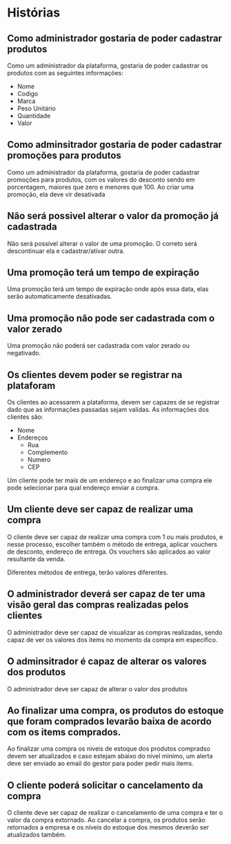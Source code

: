 # Histórias

## Como administrador gostaria de poder cadastrar produtos

Como um administrador da plataforma, gostaria de poder cadastrar os produtos com as seguintes informações:

- Nome
- Codigo
- Marca
- Peso Unitário
- Quantidade
- Valor

## Como adminsitrador gostaria de poder cadastrar promoções para produtos

Como um administrador da plataforma, gostaria de poder cadastrar promoções para produtos, com os valores do desconto sendo em porcentagem, maiores que zero e menores que 100. Ao criar uma promoção, ela deve vir desativada

## Não será possivel alterar o valor da promoção já cadastrada

Não será possível alterar o valor de uma promoção. O correto será descontinuar ela e cadastrar/ativar outra.

## Uma promoção terá um tempo de expiração

Uma promoção terá um tempo de expiração onde após essa data, elas serão automaticamente desativadas.

## Uma promoção não pode ser cadastrada com o valor zerado

Uma promoção não poderá ser cadastrada com valor zerado ou negativado. 

## Os clientes devem poder se registrar na plataforam

Os clientes ao acessarem a plataforma, devem ser capazes de se registrar dado que as informações passadas sejam validas. As informações dos clientes são:

- Nome
- Endereços
    - Rua
    - Complemento
    - Numero
    - CEP

Um cliente pode ter mais de um endereço e ao finalizar uma compra ele pode selecionar para qual endereço enviar a compra.

## Um cliente deve ser capaz de realizar uma compra

O cliente deve ser capaz de realizar uma compra com 1 ou mais produtos, e nesse processo, escolher também o método de entrega, aplicar vouchers de desconto,
endereço de entrega. Os vouchers são aplicados ao valor resultante da venda.

Diferentes métodos de entrega, terão valores diferentes.

## O administrador deverá ser capaz de ter uma visão geral das compras realizadas pelos clientes

O administrador deve ser capaz de visualizar as compras realizadas, sendo capaz de ver os valores dos items no momento da compra em especifico.

## O adminsitrador é capaz de alterar os valores dos produtos

O administrador deve ser capaz de alterar o valor dos produtos

## Ao finalizar uma compra, os produtos do estoque que foram comprados levarão baixa de acordo com os items comprados.

Ao finalizar uma compra os niveis de estoque dos produtos compradso devem ser atualizados e caso estejam abaixo do nivel minimo, um alerta deve ser enviado
ao email do gestor para poder pedir mais items.

## O cliente poderá solicitar o cancelamento da compra

O cliente deve ser capaz de realizar o cancelamento de uma compra e ter o valor da compra extornado. Ao cancelar a compra, os produtos serão retornados a empresa
e os níveis do estoque dos mesmos deverão ser atualizados também.